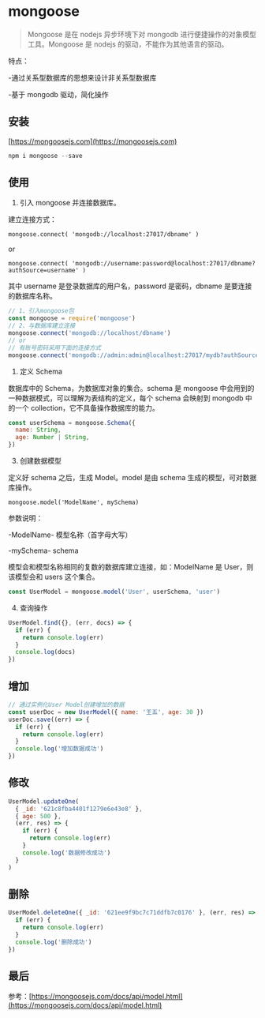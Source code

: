 # mongoose

> Mongoose 是在 nodejs 异步环境下对 mongodb 进行便捷操作的对象模型工具。Mongoose 是 nodejs 的驱动，不能作为其他语言的驱动。

特点：

-通过关系型数据库的思想来设计非关系型数据库

-基于 mongodb 驱动，简化操作

## 安装

[https://mongoosejs.com](https://mongoosejs.com)

```js
npm i mongoose --save
```

## 使用

1. 引入 mongoose 并连接数据库。

建立连接方式：

`mongoose.connect( 'mongodb://localhost:27017/dbname' )`

or

`mongoose.connect( 'mongodb://username:password@localhost:27017/dbname?authSource=username' )`

其中 username 是登录数据库的用户名，password 是密码，dbname 是要连接的数据库名称。

```js
// 1、引入mongoose包
const mongoose = require('mongoose')
// 2、与数据库建立连接
mongoose.connect('mongodb://localhost/dbname')
// or
// 有账号密码采用下面的连接方式
mongoose.connect('mongodb://admin:admin@localhost:27017/mydb?authSource=admin')
```

1. 定义 Schema

数据库中的 Schema，为数据库对象的集合。schema 是 mongoose 中会用到的一种数据模式，可以理解为表结构的定义，每个 schema 会映射到 mongodb 中的一个 collection，它不具备操作数据库的能力。

```js
const userSchema = mongoose.Schema({
  name: String,
  age: Number | String,
})
```

3. 创建数据模型

定义好 schema 之后，生成 Model。model 是由 schema 生成的模型，可对数据库操作。

`mongoose.model('ModelName', mySchema)`

参数说明：

-ModelName- 模型名称（首字母大写）

-mySchema- schema

模型会和模型名称相同的复数的数据库建立连接，如：ModelName 是 User，则该模型会和 users 这个集合。

```js
const UserModel = mongoose.model('User', userSchema, 'user')
```

4. 查询操作

```js
UserModel.find({}, (err, docs) => {
  if (err) {
    return console.log(err)
  }
  console.log(docs)
})
```

## 增加

```js
// 通过实例化User Model创建增加的数据
const userDoc = new UserModel({ name: '王五', age: 30 })
userDoc.save((err) => {
  if (err) {
    return console.log(err)
  }
  console.log('增加数据成功')
})
```

## 修改

```js
UserModel.updateOne(
  { _id: '621c8fba4401f1279e6e43e8' },
  { age: 500 },
  (err, res) => {
    if (err) {
      return console.log(err)
    }
    console.log('数据修改成功')
  }
)
```

## 删除

```js
UserModel.deleteOne({ _id: '621ee9f9bc7c71ddfb7c0176' }, (err, res) => {
  if (err) {
    return console.log(err)
  }
  console.log('删除成功')
})
```

## 最后

参考：[https://mongoosejs.com/docs/api/model.html](https://mongoosejs.com/docs/api/model.html)
